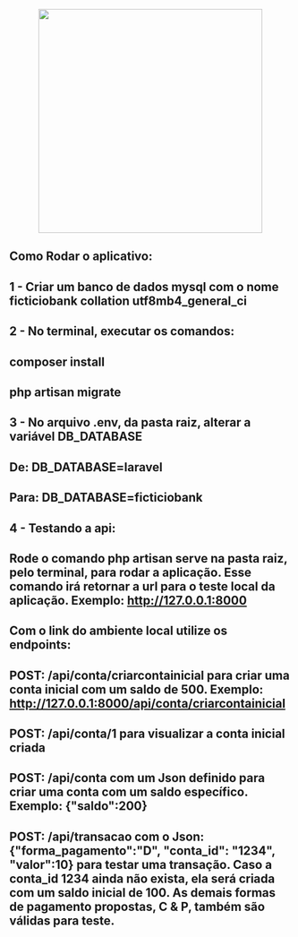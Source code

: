 <p align="center"><a href="https://laravel.com" target="_blank"><img src="https://raw.githubusercontent.com/laravel/art/master/logo-lockup/5%20SVG/2%20CMYK/1%20Full%20Color/laravel-logolockup-cmyk-red.svg" width="400"></a></p>

## Como Rodar o aplicativo:

## 1 - Criar um banco de dados mysql com o nome ficticiobank collation utf8mb4_general_ci

## 2 - No terminal, executar os comandos:

## composer install

## php artisan migrate

## 3 - No arquivo .env, da pasta raiz, alterar a variável DB_DATABASE

## De: DB_DATABASE=laravel

## Para: DB_DATABASE=ficticiobank

## 4 - Testando a api:

## Rode o comando php artisan serve na pasta raiz, pelo terminal, para rodar a aplicação. Esse comando irá retornar a url para o teste local da aplicação. Exemplo: http://127.0.0.1:8000

## Com o link do ambiente local utilize os endpoints:

## POST: /api/conta/criarcontainicial para criar uma conta inicial com um saldo de 500. Exemplo: http://127.0.0.1:8000/api/conta/criarcontainicial

## POST: /api/conta/1 para visualizar a conta inicial criada

## POST: /api/conta com um Json definido para criar uma conta com um saldo específico. Exemplo: {"saldo":200}

## POST: /api/transacao com o Json: {"forma_pagamento":"D", "conta_id": "1234", "valor":10} para testar uma transação. Caso a conta_id 1234 ainda não exista, ela será criada com um saldo inicial de 100. As demais formas de pagamento propostas, C & P, também são válidas para teste.
